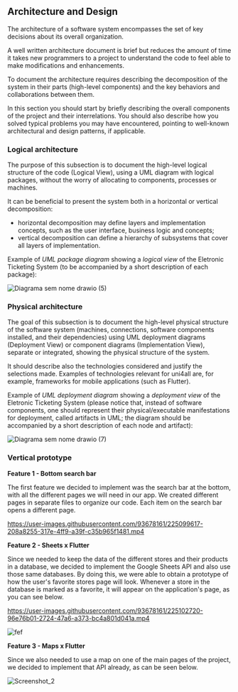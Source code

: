 
## Architecture and Design
The architecture of a software system encompasses the set of key decisions about its overall organization. 

A well written architecture document is brief but reduces the amount of time it takes new programmers to a project to understand the code to feel able to make modifications and enhancements.

To document the architecture requires describing the decomposition of the system in their parts (high-level components) and the key behaviors and collaborations between them. 

In this section you should start by briefly describing the overall components of the project and their interrelations. You should also describe how you solved typical problems you may have encountered, pointing to well-known architectural and design patterns, if applicable.

### Logical architecture
The purpose of this subsection is to document the high-level logical structure of the code (Logical View), using a UML diagram with logical packages, without the worry of allocating to components, processes or machines.

It can be beneficial to present the system both in a horizontal or vertical decomposition:
* horizontal decomposition may define layers and implementation concepts, such as the user interface, business logic and concepts; 
* vertical decomposition can define a hierarchy of subsystems that cover all layers of implementation.

Example of _UML package diagram_ showing a _logical view_ of the Eletronic Ticketing System (to be accompanied by a short description of each package):

![Diagrama sem nome drawio (5)](https://user-images.githubusercontent.com/93678161/225161921-9a056fc4-7808-4c7b-a3d0-1dec43d96f8a.png)

### Physical architecture
The goal of this subsection is to document the high-level physical structure of the software system (machines, connections, software components installed, and their dependencies) using UML deployment diagrams (Deployment View) or component diagrams (Implementation View), separate or integrated, showing the physical structure of the system.

It should describe also the technologies considered and justify the selections made. Examples of technologies relevant for uni4all are, for example, frameworks for mobile applications (such as Flutter).

Example of _UML deployment diagram_ showing a _deployment view_ of the Eletronic Ticketing System (please notice that, instead of software components, one should represent their physical/executable manifestations for deployment, called artifacts in UML; the diagram should be accompanied by a short description of each node and artifact):

![Diagrama sem nome drawio (7)](https://user-images.githubusercontent.com/93678161/225161959-30e4649b-10ff-4ac3-85d7-50d5ada8504a.png)


### Vertical prototype

**Feature 1 - Bottom search bar**

The first feature we decided to implement was the search bar at the bottom, with all the different pages we will need in our app. We created different pages in separate files to organize our code. Each item on the search bar opens a different page.

https://user-images.githubusercontent.com/93678161/225099617-208a8255-317e-4ff9-a39f-c35b965f1481.mp4

**Feature 2 - Sheets x Flutter**

Since we needed to keep the data of the different stores and their products in a database, we decided to implement the Google Sheets API and also use those same databases. By doing this, we were able to obtain a prototype of how the user's favorite stores page will look. Whenever a store in the database is marked as a favorite, it will appear on the application's page, as you can see below.


https://user-images.githubusercontent.com/93678161/225102720-96e76b01-2724-47a6-a373-bc4a801d041a.mp4

![fef](https://user-images.githubusercontent.com/93678161/225103043-5910a1b7-94e8-4555-9fad-f6c5bceccf89.png)


**Feature 3 - Maps x Flutter**

Since we also needed to use a map on one of the main pages of the project, we decided to implement that API already, as can be seen below.

![Screenshot_2](https://user-images.githubusercontent.com/93678161/225103816-7987fc53-eb12-4f3e-a0c3-97ce18b920fe.png)


